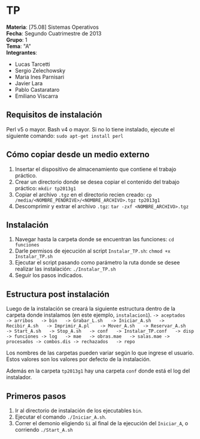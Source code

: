 TP
===================
**Materia**: [75.08] Sistemas Operativos  
**Fecha**: Segundo Cuatrimestre de 2013  
**Grupo**: 1  
**Tema**: "A"  
**Integrantes**:  
   * Lucas Tarcetti  
   * Sergio Zelechowsky  
   * Maria Ines Parnisari  
   * Javier Lara  
   * Pablo Castarataro  
   * Emiliano Viscarra


Requisitos de instalación
--------------------
Perl v5 o mayor.
Bash v4 o mayor.
Si no lo tiene instalado, ejecute el siguiente comando:  `sudo apt-get install perl`


Cómo copiar desde un medio externo
--------------------

1. Insertar el dispositivo de almacenamiento que contiene el trabajo práctico.
2. Crear un directorio donde se desea copiar el contenido del trabajo práctico: `mkdir tp2013g1`
3. Copiar el archivo `.tgz` en el directorio recien creado: `cp /media/<NOMBRE_PENDRIVE>/<NOMBRE_ARCHIVO>.tgz tp2013g1`
4. Descomprimir y extrar el archivo `.tgz`: `tar -zxf <NOMBRE_ARCHIVO>.tgz`


Instalación
--------------------
1. Navegar hasta la carpeta donde se encuentran las funciones: `cd funciones`
2. Darle permisos de ejecución al script `Instalar_TP.sh`: `chmod +x Instalar_TP.sh`
3. Ejecutar el script pasando como parámetro la ruta donde se desee realizar las instalación: `./Instalar_TP.sh`
4. Seguir los pasos indicados.


Estructura post instalación
--------------------
Luego de la instalación se creará la siguiente estructura dentro de la carpeta donde instalamos
(en este ejemplo, `instalacion1`).
   `-> aceptados  
	-> arribos  
	-> bin  
		-> Grabar_L.sh  
		-> Iniciar_A.sh  
		-> Recibir_A.sh  
		-> Imprimir_A.pl   
		-> Mover_A.sh  
		-> Reservar_A.sh  
		-> Start_A.sh  
		-> Stop_A.sh  
	-> conf  
		-> Instalar_TP.conf  
    -> disp
    -> funciones
    -> log  
	-> mae  
		-> obras.mae  
		-> salas.mae
	-> procesados
		-> combos.dis
	-> rechazados  
	-> repo
`

Los nombres de las carpetas pueden variar según lo que ingrese el usuario. 
Estos valores son los valores por defecto de la instalación.

Además en la carpeta `tp2013g1` hay una carpeta `conf` donde está el log del instalador.


Primeros pasos
--------------------
1. Ir al directorio de instalación de los ejecutables `bin`.
2. Ejecutar el comando `./Iniciar_A.sh`.
3. Correr el demonio eligiendo `Si` al final de la ejecución del `Iniciar_A`, o corriendo `./Start_A.sh`
